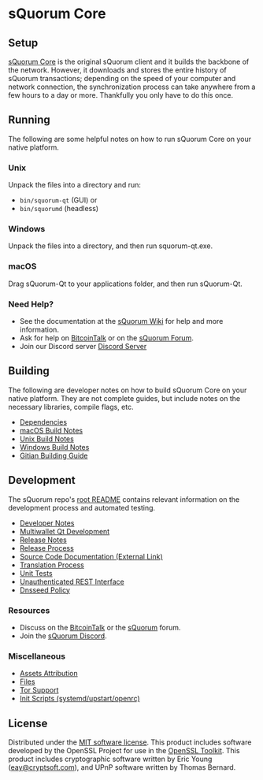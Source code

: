 sQuorum Core
=============

Setup
---------------------
[sQuorum Core](http://heliumchain.org/wallet) is the original sQuorum client and it builds the backbone of the network. However, it downloads and stores the entire history of sQuorum transactions; depending on the speed of your computer and network connection, the synchronization process can take anywhere from a few hours to a day or more. Thankfully you only have to do this once.

Running
---------------------
The following are some helpful notes on how to run sQuorum Core on your native platform.

### Unix

Unpack the files into a directory and run:

- `bin/squorum-qt` (GUI) or
- `bin/squorumd` (headless)

### Windows

Unpack the files into a directory, and then run squorum-qt.exe.

### macOS

Drag sQuorum-Qt to your applications folder, and then run sQuorum-Qt.

### Need Help?

* See the documentation at the [sQuorum Wiki](https://github.com/akcryptoguy/squorum/wiki)
for help and more information.
* Ask for help on [BitcoinTalk](https://bitcointalk.org/index.php?topic=1262920.0) or on the [sQuorum Forum](http://forum.squorumlabs.org/).
* Join our Discord server [Discord Server](https://discord.heliumchain.org)

Building
---------------------
The following are developer notes on how to build sQuorum Core on your native platform. They are not complete guides, but include notes on the necessary libraries, compile flags, etc.

- [Dependencies](dependencies.md)
- [macOS Build Notes](build-osx.md)
- [Unix Build Notes](build-unix.md)
- [Windows Build Notes](build-windows.md)
- [Gitian Building Guide](gitian-building.md)

Development
---------------------
The sQuorum repo's [root README](/README.md) contains relevant information on the development process and automated testing.

- [Developer Notes](developer-notes.md)
- [Multiwallet Qt Development](multiwallet-qt.md)
- [Release Notes](release-notes.md)
- [Release Process](release-process.md)
- [Source Code Documentation (External Link)](https://www.fuzzbawls.pw/squorum/doxygen/)
- [Translation Process](translation_process.md)
- [Unit Tests](unit-tests.md)
- [Unauthenticated REST Interface](REST-interface.md)
- [Dnsseed Policy](dnsseed-policy.md)

### Resources
* Discuss on the [BitcoinTalk](https://bitcointalk.org/index.php?topic=1262920.0) or the [sQuorum](http://forum.squorumlabs.org/) forum.
* Join the [sQuorum Discord](https://discord.squorum.org).

### Miscellaneous
- [Assets Attribution](assets-attribution.md)
- [Files](files.md)
- [Tor Support](tor.md)
- [Init Scripts (systemd/upstart/openrc)](init.md)

License
---------------------
Distributed under the [MIT software license](/COPYING).
This product includes software developed by the OpenSSL Project for use in the [OpenSSL Toolkit](https://www.openssl.org/). This product includes
cryptographic software written by Eric Young ([eay@cryptsoft.com](mailto:eay@cryptsoft.com)), and UPnP software written by Thomas Bernard.
